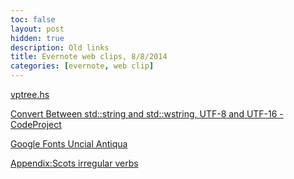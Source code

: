 ```yaml
---
toc: false
layout: post
hidden: true
description: Old links
title: Evernote web clips, 8/8/2014
categories: [evernote, web clip]
---
```


[vptree.hs](https://gist.githubusercontent.com/reinh/6995446/raw/58b6232cfb52ee1ea110211efe136a512206fd97/vptree.hs)

[Convert Between std::string and std::wstring, UTF-8 and UTF-16 - CodeProject](http://www.codeproject.com/Articles/17573/Convert-Between-std-string-and-std-wstring-UTF-a)

[Google Fonts Uncial Antiqua](http://www.google.com/fonts/specimen/Uncial+Antiqua)

[Appendix:Scots irregular verbs](https://en.wiktionary.org/wiki/Appendix:Scots_irregular_verbs)
